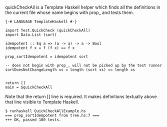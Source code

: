 quickCheckAll is a Template Haskell helper which finds all the definitions in the current file whose name begins with prop_ and tests them.

```
{-# LANGUAGE TemplateHaskell #-}

import Test.QuickCheck (quickCheckAll)
import Data.List (sort)

idempotent :: Eq a => (a -> a) -> a -> Bool
idempotent f x = f (f x) == f x

prop_sortIdempotent = idempotent sort

-- does not begin with prop_, will not be picked up by the test runner
sortDoesNotChangeLength xs = length (sort xs) == length xs


return []
main = $quickCheckAll
```

Note that the return [] line is required. It makes definitions textually above that line visible to Template Haskell.

```
$ runhaskell QuickCheckAllExample.hs
=== prop_sortIdempotent from tree.hs:7 ===
+++ OK, passed 100 tests.
```


